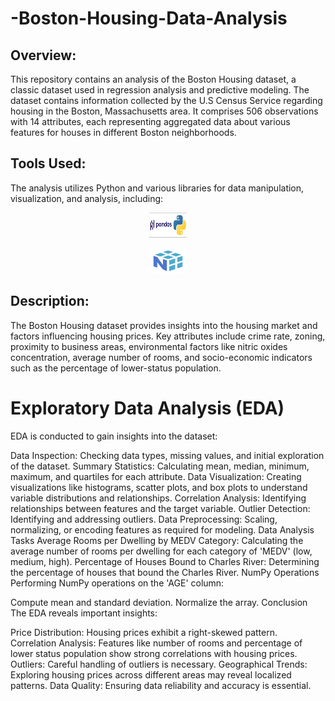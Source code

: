 # -Boston-Housing-Data-Analysis
Overview:
-
This repository contains an analysis of the Boston Housing dataset, a classic dataset used in regression analysis and predictive modeling. The dataset contains information collected by the U.S Census Service regarding housing in the Boston, Massachusetts area. It comprises 506 observations with 14 attributes, each representing aggregated data about various features for houses in different Boston neighborhoods.

Tools Used:
-
The analysis utilizes Python and various libraries for data manipulation, visualization, and analysis, including:

<p align="center">
  <img width="60" height="40" src="download.png">
</p>

<p align="center">
  <img width="60" height="40" src="images.png">
</p>

Description:
-
The Boston Housing dataset provides insights into the housing market and factors influencing housing prices. Key attributes include crime rate, zoning, proximity to business areas, environmental factors like nitric oxides concentration, average number of rooms, and socio-economic indicators such as the percentage of lower-status population.

# Exploratory Data Analysis (EDA)

EDA is conducted to gain insights into the dataset:

Data Inspection: Checking data types, missing values, and initial exploration of the dataset.
Summary Statistics: Calculating mean, median, minimum, maximum, and quartiles for each attribute.
Data Visualization: Creating visualizations like histograms, scatter plots, and box plots to understand variable distributions and relationships.
Correlation Analysis: Identifying relationships between features and the target variable.
Outlier Detection: Identifying and addressing outliers.
Data Preprocessing: Scaling, normalizing, or encoding features as required for modeling.
Data Analysis Tasks
Average Rooms per Dwelling by MEDV Category: Calculating the average number of rooms per dwelling for each category of 'MEDV' (low, medium, high).
Percentage of Houses Bound to Charles River: Determining the percentage of houses that bound the Charles River.
NumPy Operations
Performing NumPy operations on the 'AGE' column:

Compute mean and standard deviation.
Normalize the array.
Conclusion
The EDA reveals important insights:

Price Distribution: Housing prices exhibit a right-skewed pattern.
Correlation Analysis: Features like number of rooms and percentage of lower status population show strong correlations with housing prices.
Outliers: Careful handling of outliers is necessary.
Geographical Trends: Exploring housing prices across different areas may reveal localized patterns.
Data Quality: Ensuring data reliability and accuracy is essential.
